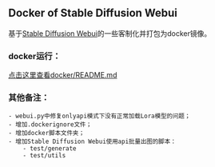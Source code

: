 ## Docker of Stable Diffusion Webui
基于[Stable Diffusion Webui](https://github.com/AUTOMATIC1111/stable-diffusion-webui)的一些客制化并打包为docker镜像。

### docker运行：
[点击这里查看docker/README.md](docker/README.md)

### 其他备注：
    - webui.py中修复onlyapi模式下没有正常加载Lora模型的问题；
    - 增加.dockerignore文件；
    - 增加docker脚本文件夹；
    - 增加Stable Diffusion Webui使用api批量出图的脚本：
        - test/generate
        - test/utils